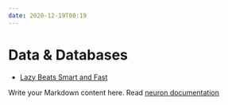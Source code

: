 ```yaml
---
date: 2020-12-19T00:19
---
```


# Data & Databases

- [Lazy Beats Smart and Fast](https://youtu.be/vbTuwv9VXu0)

Write your Markdown content here. Read [neuron documentation](https://neuron.zettel.page/2011404.html) 


